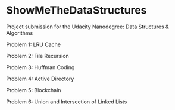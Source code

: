 # ShowMeTheDataStructures
Project submission for the Udacity Nanodegree: Data Structures &amp; Algorithms

Problem 1: LRU Cache 

Problem 2: File Recursion

Problem 3: Huffman Coding

Problem 4: Active Directory

Problem 5: Blockchain

Problem 6: Union and Intersection of Linked Lists
